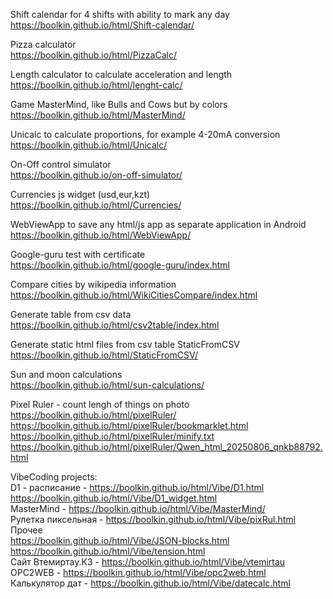 Shift calendar for 4 shifts with ability to mark any day  
https://boolkin.github.io/html/Shift-calendar/


Pizza calculator  
https://boolkin.github.io/html/PizzaCalc/


Length calculator to calculate acceleration and length  
https://boolkin.github.io/html/lenght-calc/


Game MasterMind, like Bulls and Cows but by colors  
https://boolkin.github.io/html/MasterMind/


Unicalc to calculate proportions, for example 4-20mA conversion  
https://boolkin.github.io/html/Unicalc/


On-Off control simulator  
https://boolkin.github.io/on-off-simulator/


Currencies js widget (usd,eur,kzt)  
https://boolkin.github.io/html/Currencies/  


WebViewApp to save any html/js app as separate application in Android  
https://boolkin.github.io/html/WebViewApp/  


Google-guru test with certificate  
https://boolkin.github.io/html/google-guru/index.html 


Compare cities by wikipedia information  
https://boolkin.github.io/html/WikiCitiesCompare/index.html 


Generate table from csv data  
https://boolkin.github.io/html/csv2table/index.html

Generate static html files from csv table StaticFromCSV  
https://boolkin.github.io/html/StaticFromCSV/  

Sun and moon calculations  
https://boolkin.github.io/html/sun-calculations/  

Pixel Ruler - count lengh of things on photo  
https://boolkin.github.io/html/pixelRuler/  
https://boolkin.github.io/html/pixelRuler/bookmarklet.html  
https://boolkin.github.io/html/pixelRuler/minify.txt  
https://boolkin.github.io/html/pixelRuler/Qwen_html_20250806_qnkb88792.html  

VibeCoding projects:  
D1 - расписание - https://boolkin.github.io/html/Vibe/D1.html  
https://boolkin.github.io/html/Vibe/D1_widget.html  
MasterMind - https://boolkin.github.io/html/Vibe/MasterMind/  
Рулетка пиксельная - https://boolkin.github.io/html/Vibe/pixRul.html  
Прочее  
https://boolkin.github.io/html/Vibe/JSON-blocks.html  
https://boolkin.github.io/html/Vibe/tension.html  
Сайт Втемиртау.КЗ  - https://boolkin.github.io/html/Vibe/vtemirtau  
OPC2WEB - https://boolkin.github.io/html/Vibe/opc2web.html  
Калькулятор дат - https://boolkin.github.io/html/Vibe/datecalc.html  

